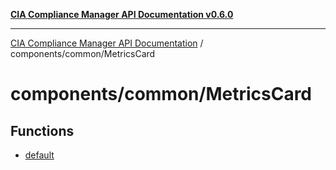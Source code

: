 [**CIA Compliance Manager API Documentation v0.6.0**](../../../README.md)

***

[CIA Compliance Manager API Documentation](../../../modules.md) / components/common/MetricsCard

# components/common/MetricsCard

## Functions

- [default](functions/default.md)
